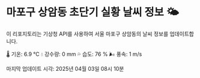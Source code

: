 
# 마포구 상암동 초단기 실황 날씨 정보 🌤️

이 리포지토리는 기상청 API를 사용하여 서울 마포구 상암동의 날씨 정보를 업데이트합니다. 

🌡️ 기온: 6.9 ℃
💧 강수량: 0 mm
💦 습도: 76 %
🌬️ 풍속: 1 m/s

마지막 업데이트 시각: 2025년 04월 03일 08시 10분    
